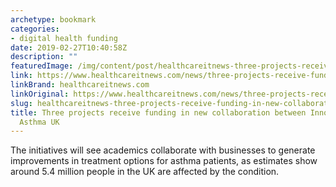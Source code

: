 ```yaml
---
archetype: bookmark
categories:
- digital health funding
date: 2019-02-27T10:40:58Z
description: ""
featuredImage: /img/content/post/healthcareitnews-three-projects-receive-funding-in-new-collaboration-between-innovate-uk-and-asthma-uk.jpg
link: https://www.healthcareitnews.com/news/three-projects-receive-funding-new-collaboration-between-innovate-uk-and-asthma-uk
linkBrand: healthcareitnews.com
linkOriginal: https://www.healthcareitnews.com/news/three-projects-receive-funding-new-collaboration-between-innovate-uk-and-asthma-uk
slug: healthcareitnews-three-projects-receive-funding-in-new-collaboration-between-innovate-uk-and-asthma-uk
title: Three projects receive funding in new collaboration between Innovate UK and
  Asthma UK
---
```

The initiatives will see academics collaborate with businesses to generate improvements in treatment options for asthma patients, as estimates show around 5.4 million people in the UK are affected by the condition.
